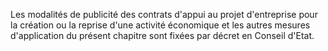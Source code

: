   
 Les modalités de publicité des contrats d'appui au projet d'entreprise pour la création ou la reprise d'une activité économique et les autres mesures d'application du présent chapitre sont fixées par décret en Conseil d'Etat.  

  

